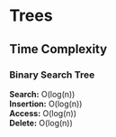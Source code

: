 # Trees

<!-- I personally like to think of stacks like _pancakes_ — I mean who doesn't like a stack of pancakes (tbh I do prefer waffles but...). Anways, just like a plate full of stacked pancakes, in a stack, you only have access to the top most element. Only after you remove the top most element can you access the next element in the stack (which is now the top most stack). The stack data structure follows a principle called LIFO which means "Last In, First Out" — meaning that the most recent element that you added (push) to the stack will be the first element to be removed (pop).<br /> <br />
If the pancake analogy didn't make much sense to you, here's some other analogies, a stack of... clothes, plates, books, towels, and the list goes on. "What can you use stacks for?" You may be asking. Well honestly I haven't personally used a stack outside of my courses and well this, but some ways to use a stack and some ways stacks have been used are to reverse a word, backtracking, parenthesis validation, among other things.  -->

## Time Complexity
### Binary Search Tree <br />
**Search:** O(log(n)) <br />
**Insertion:** O(log(n)) <br />
**Access:** O(log(n)) <br />
**Delete:** O(log(n)) <br />
